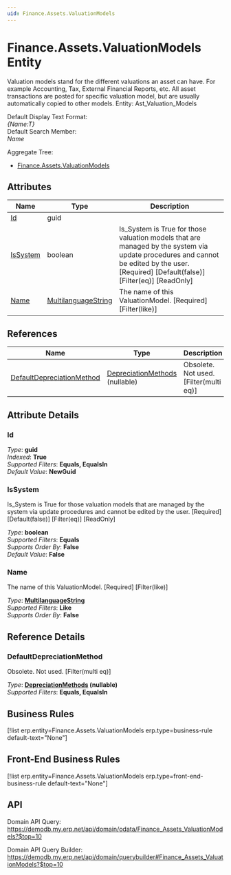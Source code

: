 ```yaml
---
uid: Finance.Assets.ValuationModels
---
```

# Finance.Assets.ValuationModels Entity

Valuation models stand for the different valuations an asset can have. For example Accounting, Tax, External Financial Reports, etc. All asset transactions are posted for specific valuation model, but are usually automatically copied to other models. Entity: Ast_Valuation_Models

Default Display Text Format:  
_{Name:T}_  
Default Search Member:  
_Name_  

Aggregate Tree:  
* [Finance.Assets.ValuationModels](Finance.Assets.ValuationModels.md)  

## Attributes

| Name | Type | Description |
| ---- | ---- | --- |
| [Id](Finance.Assets.ValuationModels.md#id) | guid |  
| [IsSystem](Finance.Assets.ValuationModels.md#issystem) | boolean | Is_System is True for those valuation models that are managed by the system via update procedures and cannot be edited by the user. [Required] [Default(false)] [Filter(eq)] [ReadOnly] 
| [Name](Finance.Assets.ValuationModels.md#name) | [MultilanguageString](../data-types.md#multilanguagestring) | The name of this ValuationModel. [Required] [Filter(like)] 

## References

| Name | Type | Description |
| ---- | ---- | --- |
| [DefaultDepreciationMethod](Finance.Assets.ValuationModels.md#defaultdepreciationmethod) | [DepreciationMethods](Finance.Assets.DepreciationMethods.md) (nullable) | Obsolete. Not used. [Filter(multi eq)] |


## Attribute Details

### Id

_Type_: **guid**  
_Indexed_: **True**  
_Supported Filters_: **Equals, EqualsIn**  
_Default Value_: **NewGuid**  

### IsSystem

Is_System is True for those valuation models that are managed by the system via update procedures and cannot be edited by the user. [Required] [Default(false)] [Filter(eq)] [ReadOnly]

_Type_: **boolean**  
_Supported Filters_: **Equals**  
_Supports Order By_: **False**  
_Default Value_: **False**  

### Name

The name of this ValuationModel. [Required] [Filter(like)]

_Type_: **[MultilanguageString](../data-types.md#multilanguagestring)**  
_Supported Filters_: **Like**  
_Supports Order By_: **False**  


## Reference Details

### DefaultDepreciationMethod

Obsolete. Not used. [Filter(multi eq)]

_Type_: **[DepreciationMethods](Finance.Assets.DepreciationMethods.md) (nullable)**  
_Supported Filters_: **Equals, EqualsIn**  



## Business Rules

[!list erp.entity=Finance.Assets.ValuationModels erp.type=business-rule default-text="None"]

## Front-End Business Rules

[!list erp.entity=Finance.Assets.ValuationModels erp.type=front-end-business-rule default-text="None"]

## API

Domain API Query:
<https://demodb.my.erp.net/api/domain/odata/Finance_Assets_ValuationModels?$top=10>

Domain API Query Builder:
<https://demodb.my.erp.net/api/domain/querybuilder#Finance_Assets_ValuationModels?$top=10>

